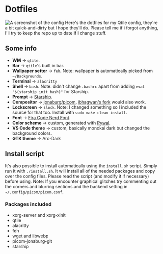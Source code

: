 #  Dotfiles
![A screenshot of the config](https://i.redd.it/qen8itx7az081.png)
Here's the dotfiles for my Qtile config, they're a bit quick-and-dirty but I hope they'll do. Please tell me if i forgot anything, I'll try to keep the repo up to date if I change stuff.
## Some info
- **WM** -> `qtile`.
- **Bar** -> `qtile`'s built in bar.
- **Wallpaper setter** -> `feh`. Note: wallpaper is automatically picked from `~/Backgrounds`.
- **Terminal** -> `alacritty`
- **Shell** -> `bash`. Note: didn't change `.bashrc` apart from adding `eval "$(starship init bash)"` for Starship.
- **Prompt** -> [Starship](https://starship.rs/).
- **Compositor** -> [jonaburg/picom](https://github.com/jonaburg/picom), [ibhagwan's fork](https://github.com/ibhagwan) would also work.
- **Lockscreen** -> `slock`. Note: I changed something so I included the source for that too. Install with `sudo make clean install`.
- **Font** -> [Fira Code Nerd Font](https://github.com/ryanoasis/nerd-fonts/tree/master/patched-fonts/FiraCode).
- **Color scheme** -> custom, generated with [Pywal](https://github.com/dylanaraps/pywal).
- **VS Code theme** -> custom, basically monokai dark but changed the background colors.
- **GTK theme** -> Arc-Dark
## Install script
It's also possible to install automatically using the `install.sh` script. Simply run it with `./install.sh`. It will install all of the needed packages and copy over the config files. Please read the script (and modify it if necessary) before using.
Note: If you encounter graphical glitches try commenting out the corners and blurring sections and the backend setting in `~/.config/picom/picom.conf`.
### Packages included
- xorg-server and xorg-xinit
- qtile
- alacritty
- feh
- wget and libwebp
- picom-jonaburg-git
- starship